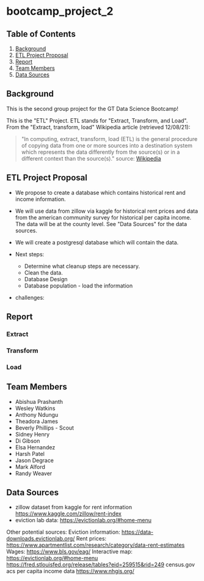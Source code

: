 # bootcamp_project_2

## Table of Contents
1. [Background](#background)
2. [ETL Project Proposal](#etlprojectproposal)
3. [Report](#report)
4. [Team Members](#teammembers)
5. [Data Sources](#datasources)

## Background
This is the second group project for the GT Data Science Bootcamp!

This is the "ETL" Project. ETL stands for "Extract, Transform, and Load". From the "Extract, transform, load" Wikipedia article (retrieved 12/08/21):

> "In computing, extract, transform, load (ETL) is the general procedure of copying data from one or more sources into a destination system which represents the data differently from the source(s) or in a different context than the source(s)."
source: [Wikipedia](https://en.wikipedia.org/wiki/Extract,_transform,_load)

## ETL Project Proposal
* We propose to create a database which contains historical rent and income information. 

* We will use data from zillow via kaggle for historical rent prices and data from the american community survey for historical per capita income. The data will be at the county level. See "Data Sources" for the data sources. 

 * We will create a postgresql database which will contain the data. 

* Next steps:
  * Determine what cleanup steps are necessary. 
  * Clean the data. 
  * Database Design
  * Database population - load the information

* challenges:

## Report

### Extract

### Transform

### Load

## Team Members
* Abishua Prashanth
* Wesley Watkins
* Anthony Ndungu
* Theadora James
* Beverly Phillips - Scout
* Sidney Henry
* Di Gibson
* Elsa Hernandez
* Harsh Patel
* Jason Degrace
* Mark Alford
* Randy Weaver

## Data Sources
* zillow dataset from kaggle for rent information
https://www.kaggle.com/zillow/rent-index
* eviction lab data:
https://evictionlab.org/#home-menu


Other potential sources:
Eviction information: https://data-downloads.evictionlab.org/
Rent prices: https://www.apartmentlist.com/research/category/data-rent-estimates
Wages: https://www.bls.gov/eag/
Interactive map: https://evictionlab.org/#home-menu
https://fred.stlouisfed.org/release/tables?eid=259515&rid=249
census.gov
acs per capita income data
https://www.nhgis.org/
